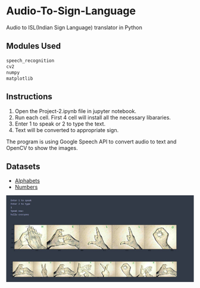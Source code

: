 # Audio-To-Sign-Language
Audio to ISL(Indian Sign Language) translator in Python

## Modules Used

```
speech_recognition
cv2
numpy
matplotlib
```

## Instructions

1. Open the Project-2.ipynb file in jupyter notebook.
2. Run each cell. First 4 cell will install all the necessary libararies.
3. Enter 1 to speak or 2 to type the text.
4. Text will be converted to appropriate sign.

The program is using Google Speech API to convert audio to text and OpenCV to show the images.

## Datasets

* [Alphabets](http://www.talkinghands.co.in/)
* [Numbers](https://www.printablee.com/post_sign-language-numbers-1-100-chart-printables_313728/)


<img src="images\1.jpg">